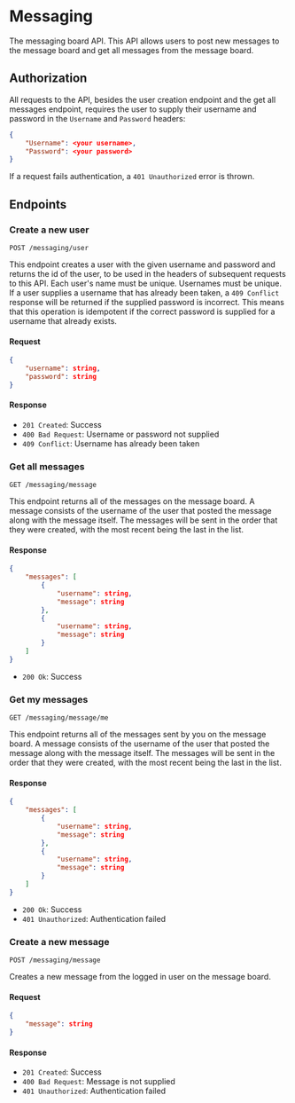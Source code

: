 # Messaging

The messaging board API. This API allows users to post new messages to
the message board and get all messages from the message board.

## Authorization

All requests to the API, besides the user creation endpoint and the get
all messages endpoint, requires the user to supply their username and password in the `Username`  and
`Password` headers:

```json
{
    "Username": <your username>,
    "Password": <your password>
}
```

If a request fails authentication, a `401 Unauthorized` error is thrown.

## Endpoints

### Create a new user

`POST /messaging/user`

This endpoint creates a user with the given username and password and
returns the id of the user, to be used in the headers of subsequent
requests to this API. Each user's name must be unique. Usernames must be
unique. If a user supplies a username that has already been taken, a
`409 Conflict` response will be returned if the supplied password is incorrect. This means that this operation is idempotent if the correct
password is supplied for a username that already exists.

#### Request

```json
{
    "username": string,
    "password": string
}
```

#### Response

- `201 Created`: Success
- `400 Bad Request`: Username or password not supplied
- `409 Conflict`: Username has already been taken

### Get all messages

`GET /messaging/message`

This endpoint returns all of the messages on the message board. A message
consists of the username of the user that posted the message along with the message itself. The messages will be sent in the order that they were
created, with the most recent being the last in the list.

#### Response

```json
{
    "messages": [
        {
            "username": string,
            "message": string
        },
        {
            "username": string,
            "message": string
        }
    ]
}
```

- `200 Ok`: Success

### Get my messages

`GET /messaging/message/me`

This endpoint returns all of the messages sent by you on the message
board. A message consists of the username of the user that posted the
message along with the message itself. The messages will be sent in the
order that they were created, with the most recent being the last in the
list.

#### Response

```json
{
    "messages": [
        {
            "username": string,
            "message": string
        },
        {
            "username": string,
            "message": string
        }
    ]
}
```

- `200 Ok`: Success
- `401 Unauthorized`: Authentication failed

### Create a new message

`POST /messaging/message`

Creates a new message from the logged in user on the message board.

#### Request

```json
{
    "message": string
}
```

#### Response

- `201 Created`: Success
- `400 Bad Request`: Message is not supplied
- `401 Unauthorized`: Authentication failed
